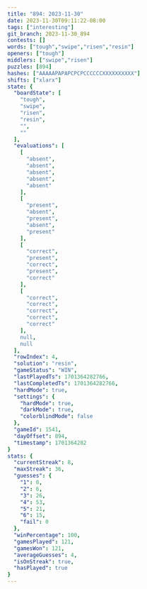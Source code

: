 ```yaml
---
title: "894: 2023-11-30"
date: 2023-11-30T09:11:22-08:00
tags: ["interesting"]
git_branch: 2023-11-30_894
contests: []
words: ["tough","swipe","risen","resin"]
openers: ["tough"]
middlers: ["swipe","risen"]
puzzles: [894]
hashes: ["AAAAAPAPAPCPCPCCCCCCXXXXXXXXXX"]
shifts: ["xlarx"]
state: {
  "boardState": [
    "tough",
    "swipe",
    "risen",
    "resin",
    "",
    ""
  ],
  "evaluations": [
    [
      "absent",
      "absent",
      "absent",
      "absent",
      "absent"
    ],
    [
      "present",
      "absent",
      "present",
      "absent",
      "present"
    ],
    [
      "correct",
      "present",
      "correct",
      "present",
      "correct"
    ],
    [
      "correct",
      "correct",
      "correct",
      "correct",
      "correct"
    ],
    null,
    null
  ],
  "rowIndex": 4,
  "solution": "resin",
  "gameStatus": "WIN",
  "lastPlayedTs": 1701364282766,
  "lastCompletedTs": 1701364282766,
  "hardMode": true,
  "settings": {
    "hardMode": true,
    "darkMode": true,
    "colorblindMode": false
  },
  "gameId": 1541,
  "dayOffset": 894,
  "timestamp": 1701364282
}
stats: {
  "currentStreak": 8,
  "maxStreak": 36,
  "guesses": {
    "1": 0,
    "2": 6,
    "3": 26,
    "4": 53,
    "5": 21,
    "6": 15,
    "fail": 0
  },
  "winPercentage": 100,
  "gamesPlayed": 121,
  "gamesWon": 121,
  "averageGuesses": 4,
  "isOnStreak": true,
  "hasPlayed": true
}
---
```

<!-- more -->
